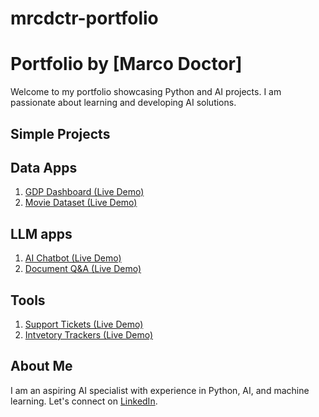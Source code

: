 # mrcdctr-portfolio
# Portfolio by [Marco Doctor]
Welcome to my portfolio showcasing Python and AI projects. I am passionate about learning and developing AI solutions.

## Simple Projects

## Data Apps
1. [GDP Dashboard (Live Demo)](https://gdp-dashboard-44b0eke58uz.streamlit.app/)
2. [Movie Dataset (Live Demo)](https://movies-dataset-prn370gvp8.streamlit.app/)

## LLM apps
1. [AI Chatbot (Live Demo)](https://chatbot-h5jilvj1nwi.streamlit.app/)
2. [Document Q&A (Live Demo)](https://document-app-raqc2lfbl8i.streamlit.app/)

## Tools
1. [Support Tickets (Live Demo)](https://support-tickets-fidtk103j1r.streamlit.app/)
2. [Intvetory Trackers (Live Demo)](https://inventory-tracker-brj0h5p5ci6.streamlit.app/)
 
## About Me
I am an aspiring AI specialist with experience in Python, AI, and machine learning. Let's connect on [LinkedIn](https://www.linkedin.com/in/marco-doctor-ab0a57140/).



